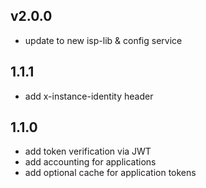 ## v2.0.0
* update to new isp-lib & config service
## 1.1.1
* add x-instance-identity header
## 1.1.0
* add token verification via JWT
* add accounting for applications
* add optional cache for application tokens

